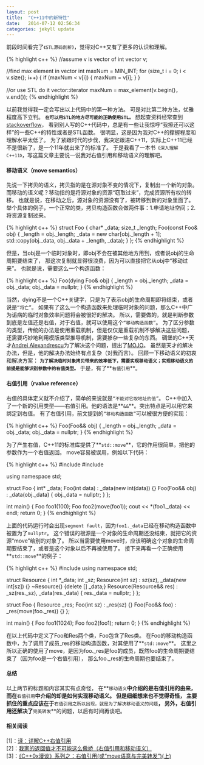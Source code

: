 ```yaml
---
layout: post
title:  "C++11中的新特性"
date:   2014-07-12 02:56:34
categories: jekyll update
---
```


前段时间看完了`《STL源码剖析》`，觉得对C++又有了更多的认识和理解。

{% highlight c++ %}
//assume v is vector of int
vector<int> v;

//find max element in vector<int>
int maxNum = MIN_INT;
for (size_t i = 0; i < v.size(); i++) {
    if (maxNum < v[i]) {
        maxNum = v[i];
    }
}

//or use STL do it
vector<int>::iterator maxNum = max_element(v.begin()， v.end());
{% endhighlight %}

以前我觉得我一定会写出以上代码中的第一种方法。
可是对比第二种方法，优雅程度高下立判。
**`在可以用STL的地方尽可能的正确使用STL。`**
想起查资料经常查到[stackoverflow](http://stackoverflow.com)，
看到别人写的C++代码中，总是有一些让我惊呼“我擦还可以这样”的一些C++的特性或者是STL函数。
很明显，这是因为我对C++的撑握程度和理解水平太低了。
为了紧跟时代的步伐，我决定跟进C++11，实际上C++11已经不是很新了，是一个11年就出来了的标准了。
于是我看了一本书`《深入理解C++11》`，写这篇文章主要说一说我对右值引用和移动语义的理解吧。

#### **移动语义（move semantics）** ####
先说一下拷贝的语义，拷贝指的是在源对象不变的情况下，复制出一个新的对象。
而移动的语义呢？移动指的是将源对象的资源“窃取过来”，完成资源所有权的转移。
也就是说，在移动之后，源对象的资源没有了，被转移到新的对象里面了。
举个具体的例子，一个正常的类，拷贝构造函数会做两件事：1.申请地址空间；2.将资源复制过来。

{% highlight c++ %}
struct Foo {
    char* _data;
    size_t _length;
    Foo(const Foo& obj) {
        _length = obj._length;
        _data = new char[obj._length + 1];
        std::copy(obj._data, obj._data + _length, _data);
    }
};
{% endhighlight %}

但是，当obj是一个临时对象时，即obj不会在被其他地方用到，或者说obj的生命周期要结束了，
那这次复制就显得很浪费，因为可以直接把它从obj中“移动过来”。
也就是说，需要这么一个构造函数：

{% highlight c++ %}
Foo(dying Foo& obj) {
    _length = obj._length;
    _data = obj._data;
    obj._data = nullptr;
}
{% endhighlight %}

当然，dying不是一个C++关键字，只是为了表示obj的生命周期即将结束，或者说是`“将亡”`。
如果有了这么一个构造函数来处理临时对象的问题，那么C++中广为诟病的临时对象效率问题将会被很好的解决。
所以，需要做的，就是判断参数到底是左值还是右值，对于右值，就可以使用这个`“移动构造函数”`。
为了区分参数的类型，传统的办法是使用重载机制，但是仅仅是重载机制不够解决这些问题，
还需要巧妙地利用模版类型推导机制，需要掺杂一些复杂的东西。
碉堡的C++天才[Andrei Alexandrescu](http://en.wikipedia.org/wiki/Andrei_Alexandrescu)为了解决这个问题，提出了[MOJO](http://www.drdobbs.com/move-constructors/184403855)。
虽然是天才的解决办法，但是，他的解决办法始终有点复杂（对我而言）。
回顾一下移动语义的初衷和解决方案：
**`为了解决临时对象拷贝带来的效率低下，需要实现移动语义；实现移动语义的前提是能够识别参数中的右值类型。`**
于是，有了**`右值引用`**。

#### **右值引用（rvalue reference）** ####
右值的具体定义就不介绍了，简单的来说就是`“不能对它取地址的值”`。
C++中加入了一个新的引用类型——右值引用。他的语法是**`&&`**。突出特点是可以用它来绑定到右值。
有了右值引用，前文提到的`“移动构造函数”`可以被很方便的实现：

{% highlight c++ %}
Foo(Foo&& obj) {
    _length = obj._length;
    _data = obj._data;
    obj._data = nullptr;
}
{% endhighlight %}

为了产生右值，C++11的标准库提供了**`std::move`**，它的作用很简单，把他的参数作为一个右值返回。
move容易被误用，例如以下代码：

{% highlight c++ %}
#include <iostream>
#include <cstring>

using namespace std;

struct Foo {
    int* _data;
    Foo(int data) : _data(new int(data)) {}
    Foo(Foo&& obj) : _data(obj._data) {
        obj._data = nullptr;
    }
};

int main() {
    Foo foo1(100);
    Foo foo2(move(foo1));
    cout << *(foo1._data) << endl;
    return 0;
}
{% endhighlight %}

上面的代码运行时会出现`segment fault`，因为`foo1._data`已经在移动构造函数中被置为了`nullptr`。
这个错误的根源是一个对象的生命周期还没结束，就把它的资源“move”给别的对象了。
所以当需要使用move时，应该明确这个对象的生命周期要结束了，或者是这个对象以后不再被使用了。
接下来再看一个正确使用**`std::move`**的例子：

{% highlight c++ %}
#include <iostream>
using namespace std;

struct Resource {
    int *_data;
    int _sz;
    Resource(int sz) : sz(sz), _data(new int[sz]) {}
    ~Resource() {delete [] _data;}
    Resource(Resource&& res) : _sz(res._sz), _data(res._data) {
        res._data = nullptr;
    }
};

struct Foo {
    Resource _res;
    Foo(int sz) : _res(sz) {}
    Foo(Foo&& foo) : _res(move(foo._res)) {}
};

int main() {
    Foo foo1(1024);
    Foo foo2(foo1);
    return 0;
}
{% endhighlight %}

在以上代码中定义了Foo和Res两个类，Foo包含了Res类。
在Foo的移动构造函数中，为了调用了成员\_res的移动构造函数，对其使用了**`std::move`**。
这里之所以正确的使用了move，是因为foo.\_res是foo的成员，既然foo的生命周期要结束了（因为foo是一个右值引用），
那么foo.\_res的生命周期也要结束了。

#### **总结** ####
以上两节的标题和内容其实有点奇怪，
在**`移动语义`**中介绍的是右值引用的由来，
而在**`右值引用`**中介绍的却是如何实现移动语义。
但是细细想来也不觉得奇怪，
主要抓住的重点应该在于**`右值引用之所以出现，就是为了解决移动语义的问题`**，
另外，右值引用还解决了**`完美转发`**的问题，以后有时间再谈吧。

#### **相关阅读** ####
\[1\]：[译：详解C++右值引用](http://jxq.me/2012/06/06/%E8%AF%91%E8%AF%A6%E8%A7%A3c%E5%8F%B3%E5%80%BC%E5%BC%95%E7%94%A8)    
\[2\]：[我家的返回值才不可能这么傲娇（右值引用和移动语义）](http://darkc.at/cxx_rvalue_reference/)    
\[3\]：[《C++0x漫谈》系列之：右值引用(或“move语意与完美转发”)(上)](http://blog.csdn.net/pongba/article/details/1684519)


